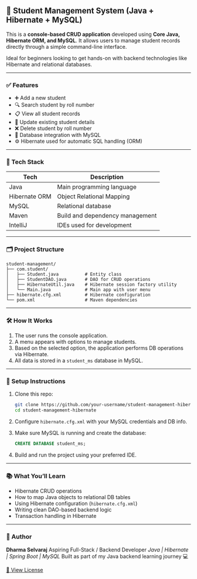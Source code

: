 ## 📘 Student Management System (Java + Hibernate + MySQL)

This is a **console-based CRUD application** developed using **Core Java, Hibernate ORM, and MySQL**. It allows users to manage student records directly through a simple command-line interface.

Ideal for beginners looking to get hands-on with backend technologies like Hibernate and relational databases.

---

### ✅ Features

* ➕ Add a new student
* 🔍 Search student by roll number
* 📋 View all student records
* 📝 Update existing student details
* ❌ Delete student by roll number
* 🔗 Database integration with MySQL
* ⚙️ Hibernate used for automatic SQL handling (ORM)

---

### 🧰 Tech Stack

| Tech               | Description                     |
| ------------------ | ------------------------------- |
| Java               | Main programming language       |
| Hibernate ORM      | Object Relational Mapping       |
| MySQL              | Relational database             |
| Maven              | Build and dependency management |
| IntelliJ           | IDEs used for development       |

---

### 🗂 Project Structure

```
student-management/
├── com.student/
│   ├── Student.java          # Entity class
│   ├── StudentDAO.java       # DAO for CRUD operations
│   ├── HibernateUtil.java    # Hibernate session factory utility
│   └── Main.java             # Main app with user menu
├── hibernate.cfg.xml         # Hibernate configuration
└── pom.xml                   # Maven dependencies
```

---

### 🛠 How It Works

1. The user runs the console application.
2. A menu appears with options to manage students.
3. Based on the selected option, the application performs DB operations via Hibernate.
4. All data is stored in a `student_ms` database in MySQL.

---

### 🔧 Setup Instructions

1. Clone this repo:

   ```bash
   git clone https://github.com/your-username/student-management-hibernate.git
   cd student-management-hibernate
   ```

2. Configure `hibernate.cfg.xml` with your MySQL credentials and DB info.

3. Make sure MySQL is running and create the database:

   ```sql
   CREATE DATABASE student_ms;
   ```

4. Build and run the project using your preferred IDE.

---

### 📚 What You’ll Learn

* Hibernate CRUD operations
* How to map Java objects to relational DB tables
* Using Hibernate configuration (`hibernate.cfg.xml`)
* Writing clean DAO-based backend logic
* Transaction handling in Hibernate

---

### 🤛️ Author

**Dharma Selvaraj**
Aspiring Full-Stack / Backend Developer 
*Java | Hibernate | Spring Boot | MySQL*
Built as part of my Java backend learning journey 💻

[📄 View License](LICENSE)

